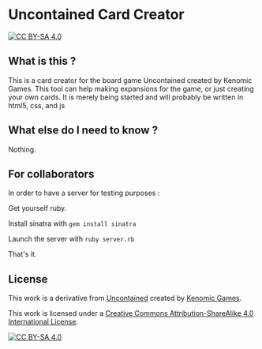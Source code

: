 # Uncontained Card Creator

[![CC BY-SA 4.0][cc-by-sa-shield]][cc-by-sa]

## What is this ?
This is a card creator for the board game Uncontained created by Kenomic Games.
This tool can help making expansions for the game, or just creating your own cards.
It is merely being started and will probably be written in html5, css, and js

## What else do I need to know ?
Nothing.

## For collaborators
In order to have a server for testing purposes :

Get yourself ruby.

Install sinatra with `gem install sinatra`

Launch the server with `ruby server.rb`

That's it.

## License
This work is a derivative from [Uncontained][uncontained] created by [Kenomic Games][kenomic].

This work is licensed under a
[Creative Commons Attribution-ShareAlike 4.0 International License][cc-by-sa].

[![CC BY-SA 4.0][cc-by-sa-image]][cc-by-sa]

[cc-by-sa]: http://creativecommons.org/licenses/by-sa/4.0/
[cc-by-sa-image]: https://licensebuttons.net/l/by-sa/4.0/88x31.png
[cc-by-sa-shield]: https://img.shields.io/badge/License-CC%20BY--SA%204.0-lightgrey.svg
[uncontained]: https://kenoma.itch.io/scp-card-game
[kenomic]: https://kenoma.itch.io/
